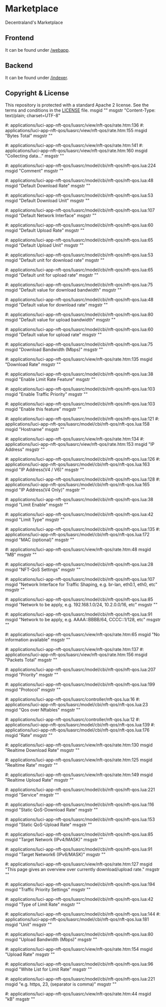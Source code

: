 # Marketplace

Decentraland's Marketplace

## Frontend

It can be found under [/webapp](https://github.com/decentraland/marketplace/tree/master/webapp).

## Backend

It can be found under [/indexer](https://github.com/decentraland/marketplace/tree/master/indexer).

## Copyright & License

This repository is protected with a standard Apache 2 license. See the terms and conditions in the [LICENSE](https://github.com/decentraland/marketplace/blob/master/LICENSE) file.
msgid ""
msgstr "Content-Type: text/plain; charset=UTF-8"

#: applications/luci-app-nft-qos/luasrc/view/nft-qos/rate.htm:136
#: applications/luci-app-nft-qos/luasrc/view/nft-qos/rate.htm:155
msgid "Bytes Total"
msgstr ""

#: applications/luci-app-nft-qos/luasrc/view/nft-qos/rate.htm:141
#: applications/luci-app-nft-qos/luasrc/view/nft-qos/rate.htm:160
msgid "Collecting data..."
msgstr ""

#: applications/luci-app-nft-qos/luasrc/model/cbi/nft-qos/nft-qos.lua:224
msgid "Comment"
msgstr ""

#: applications/luci-app-nft-qos/luasrc/model/cbi/nft-qos/nft-qos.lua:48
msgid "Default Download Rate"
msgstr ""

#: applications/luci-app-nft-qos/luasrc/model/cbi/nft-qos/nft-qos.lua:53
msgid "Default Download Unit"
msgstr ""

#: applications/luci-app-nft-qos/luasrc/model/cbi/nft-qos/nft-qos.lua:107
msgid "Default Network Interface"
msgstr ""

#: applications/luci-app-nft-qos/luasrc/model/cbi/nft-qos/nft-qos.lua:60
msgid "Default Upload Rate"
msgstr ""

#: applications/luci-app-nft-qos/luasrc/model/cbi/nft-qos/nft-qos.lua:65
msgid "Default Upload Unit"
msgstr ""

#: applications/luci-app-nft-qos/luasrc/model/cbi/nft-qos/nft-qos.lua:53
msgid "Default unit for download rate"
msgstr ""

#: applications/luci-app-nft-qos/luasrc/model/cbi/nft-qos/nft-qos.lua:65
msgid "Default unit for upload rate"
msgstr ""

#: applications/luci-app-nft-qos/luasrc/model/cbi/nft-qos/nft-qos.lua:75
msgid "Default value for download bandwidth"
msgstr ""

#: applications/luci-app-nft-qos/luasrc/model/cbi/nft-qos/nft-qos.lua:48
msgid "Default value for download rate"
msgstr ""

#: applications/luci-app-nft-qos/luasrc/model/cbi/nft-qos/nft-qos.lua:80
msgid "Default value for upload bandwidth"
msgstr ""

#: applications/luci-app-nft-qos/luasrc/model/cbi/nft-qos/nft-qos.lua:60
msgid "Default value for upload rate"
msgstr ""

#: applications/luci-app-nft-qos/luasrc/model/cbi/nft-qos/nft-qos.lua:75
msgid "Download Bandwidth (Mbps)"
msgstr ""

#: applications/luci-app-nft-qos/luasrc/view/nft-qos/rate.htm:135
msgid "Download Rate"
msgstr ""

#: applications/luci-app-nft-qos/luasrc/model/cbi/nft-qos/nft-qos.lua:38
msgid "Enable Limit Rate Feature"
msgstr ""

#: applications/luci-app-nft-qos/luasrc/model/cbi/nft-qos/nft-qos.lua:103
msgid "Enable Traffic Priority"
msgstr ""

#: applications/luci-app-nft-qos/luasrc/model/cbi/nft-qos/nft-qos.lua:103
msgid "Enable this feature"
msgstr ""

#: applications/luci-app-nft-qos/luasrc/model/cbi/nft-qos/nft-qos.lua:121
#: applications/luci-app-nft-qos/luasrc/model/cbi/nft-qos/nft-qos.lua:158
msgid "Hostname"
msgstr ""

#: applications/luci-app-nft-qos/luasrc/view/nft-qos/rate.htm:134
#: applications/luci-app-nft-qos/luasrc/view/nft-qos/rate.htm:153
msgid "IP Address"
msgstr ""

#: applications/luci-app-nft-qos/luasrc/model/cbi/nft-qos/nft-qos.lua:126
#: applications/luci-app-nft-qos/luasrc/model/cbi/nft-qos/nft-qos.lua:163
msgid "IP Address(V4 / V6)"
msgstr ""

#: applications/luci-app-nft-qos/luasrc/model/cbi/nft-qos/nft-qos.lua:128
#: applications/luci-app-nft-qos/luasrc/model/cbi/nft-qos/nft-qos.lua:165
msgid "IP Address(V4 Only)"
msgstr ""

#: applications/luci-app-nft-qos/luasrc/model/cbi/nft-qos/nft-qos.lua:38
msgid "Limit Enable"
msgstr ""

#: applications/luci-app-nft-qos/luasrc/model/cbi/nft-qos/nft-qos.lua:42
msgid "Limit Type"
msgstr ""

#: applications/luci-app-nft-qos/luasrc/model/cbi/nft-qos/nft-qos.lua:135
#: applications/luci-app-nft-qos/luasrc/model/cbi/nft-qos/nft-qos.lua:172
msgid "MAC (optional)"
msgstr ""

#: applications/luci-app-nft-qos/luasrc/view/nft-qos/rate.htm:48
msgid "MB"
msgstr ""

#: applications/luci-app-nft-qos/luasrc/model/cbi/nft-qos/nft-qos.lua:28
msgid "NFT-QoS Settings"
msgstr ""

#: applications/luci-app-nft-qos/luasrc/model/cbi/nft-qos/nft-qos.lua:107
msgid "Network Interface for Traffic Shaping, e.g. br-lan, eth0.1, eth0, etc"
msgstr ""

#: applications/luci-app-nft-qos/luasrc/model/cbi/nft-qos/nft-qos.lua:85
msgid "Network to be apply, e.g. 192.168.1.0/24, 10.2.0.0/16, etc"
msgstr ""

#: applications/luci-app-nft-qos/luasrc/model/cbi/nft-qos/nft-qos.lua:91
msgid "Network to be apply, e.g. AAAA::BBBB/64, CCCC::1/128, etc"
msgstr ""

#: applications/luci-app-nft-qos/luasrc/view/nft-qos/rate.htm:65
msgid "No information available"
msgstr ""

#: applications/luci-app-nft-qos/luasrc/view/nft-qos/rate.htm:137
#: applications/luci-app-nft-qos/luasrc/view/nft-qos/rate.htm:156
msgid "Packets Total"
msgstr ""

#: applications/luci-app-nft-qos/luasrc/model/cbi/nft-qos/nft-qos.lua:207
msgid "Priority"
msgstr ""

#: applications/luci-app-nft-qos/luasrc/model/cbi/nft-qos/nft-qos.lua:199
msgid "Protocol"
msgstr ""

#: applications/luci-app-nft-qos/luasrc/controller/nft-qos.lua:16
#: applications/luci-app-nft-qos/luasrc/model/cbi/nft-qos/nft-qos.lua:23
msgid "Qos over Nftables"
msgstr ""

#: applications/luci-app-nft-qos/luasrc/controller/nft-qos.lua:12
#: applications/luci-app-nft-qos/luasrc/model/cbi/nft-qos/nft-qos.lua:139
#: applications/luci-app-nft-qos/luasrc/model/cbi/nft-qos/nft-qos.lua:176
msgid "Rate"
msgstr ""

#: applications/luci-app-nft-qos/luasrc/view/nft-qos/rate.htm:130
msgid "Realtime Download Rate"
msgstr ""

#: applications/luci-app-nft-qos/luasrc/view/nft-qos/rate.htm:125
msgid "Realtime Rate"
msgstr ""

#: applications/luci-app-nft-qos/luasrc/view/nft-qos/rate.htm:149
msgid "Realtime Upload Rate"
msgstr ""

#: applications/luci-app-nft-qos/luasrc/model/cbi/nft-qos/nft-qos.lua:221
msgid "Service"
msgstr ""

#: applications/luci-app-nft-qos/luasrc/model/cbi/nft-qos/nft-qos.lua:116
msgid "Static QoS-Download Rate"
msgstr ""

#: applications/luci-app-nft-qos/luasrc/model/cbi/nft-qos/nft-qos.lua:153
msgid "Static QoS-Upload Rate"
msgstr ""

#: applications/luci-app-nft-qos/luasrc/model/cbi/nft-qos/nft-qos.lua:85
msgid "Target Network (IPv4/MASK)"
msgstr ""

#: applications/luci-app-nft-qos/luasrc/model/cbi/nft-qos/nft-qos.lua:91
msgid "Target Network6 (IPv6/MASK)"
msgstr ""

#: applications/luci-app-nft-qos/luasrc/view/nft-qos/rate.htm:127
msgid "This page gives an overview over currently download/upload rate."
msgstr ""

#: applications/luci-app-nft-qos/luasrc/model/cbi/nft-qos/nft-qos.lua:194
msgid "Traffic Priority Settings"
msgstr ""

#: applications/luci-app-nft-qos/luasrc/model/cbi/nft-qos/nft-qos.lua:42
msgid "Type of Limit Rate"
msgstr ""

#: applications/luci-app-nft-qos/luasrc/model/cbi/nft-qos/nft-qos.lua:144
#: applications/luci-app-nft-qos/luasrc/model/cbi/nft-qos/nft-qos.lua:181
msgid "Unit"
msgstr ""

#: applications/luci-app-nft-qos/luasrc/model/cbi/nft-qos/nft-qos.lua:80
msgid "Upload Bandwidth (Mbps)"
msgstr ""

#: applications/luci-app-nft-qos/luasrc/view/nft-qos/rate.htm:154
msgid "Upload Rate"
msgstr ""

#: applications/luci-app-nft-qos/luasrc/model/cbi/nft-qos/nft-qos.lua:96
msgid "White List for Limit Rate"
msgstr ""

#: applications/luci-app-nft-qos/luasrc/model/cbi/nft-qos/nft-qos.lua:221
msgid "e.g. https, 23, (separator is comma)"
msgstr ""

#: applications/luci-app-nft-qos/luasrc/view/nft-qos/rate.htm:44
msgid "kB"
msgstr ""
